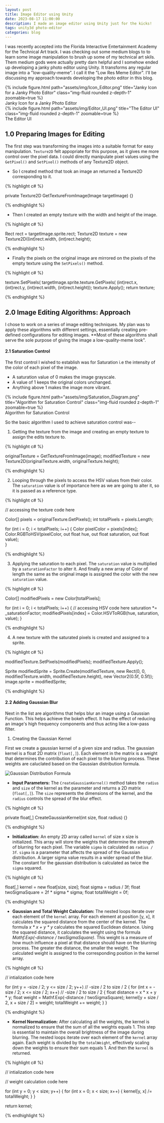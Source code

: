 ```yaml
---
layout: post
title: Image Editor using Unity
date: 2023-08-17 11:00:00
description: I made an image editor using Unity just for the kicks!
tags: unity3d photo-editor
categories: blog
---
```


I was recently accepted into the Florida Interactive Entertainment Academy for the Technical Art track. I was checking out some medium blogs to to learn some image manipulation to brush up some of my technical art skils. Them medium gods were actually pretty darn helpful and I somehow ended up developing a janky photo editor using Unity. It transforms any regular image into a "low-quality-meme". I call it the "Low Res Meme Editor". I'll be discussing my approach towards developing the photo editor in this blog.

<div class="row">
    <div class="col-sm mt-3 mt-md-0">
        {% include figure.html path="assets/img/Icon_Editor.png" title="Janky Icon for a Janky Photo Editor" class="img-fluid rounded z-depth-1" zoomable=true %}
        <div class="caption">
        Janky Icon for a Janky Photo Editor
        </div>
    </div>
    <div class="col-sm mt-3 mt-md-0">
        {% include figure.html path="assets/img/Editor_UI.png" title="The Editor UI" class="img-fluid rounded z-depth-1" zoomable=true %}
        <div class="caption">
        The Editor UI
        </div>
    </div>     
</div>

## **1.0 Preparing Images for Editing**

The first step was transforming the images into a suitable format for easy manipulation. `Texture2D` felt appopriate for this purpose, as it gives me more control over the pixel data. I could directly manipulate pixel values using the `GetPixel()` and `SetPixel()` methods of any Texture2D object.

* So I created method that took an image an returned a Texture2D corresponding to it.

{% highlight c# %}

private Texture2D GetTextureFromImage(Image targetImage) {}

{% endhighlight %}

* Then I created an empty texture with the width and height of the image.

{% highlight c# %}

Rect rect = targetImage.sprite.rect;
Texture2D texture = new Texture2D((int)rect.width, (int)rect.height);
        
{% endhighlight %}

* Finally the pixels on the original image are mirrored on the pixels of the empty texture using the `SetPixels()` method.

{% highlight c# %}

texture.SetPixels(
    targetImage.sprite.texture.GetPixels(
        (int)rect.x,
        (int)rect.y,
        (int)rect.width, 
        (int)rect.height));
texture.Apply();
return texture;
        
{% endhighlight %}

## **2.0 Image Editing Algorithms: Approach**

I chose to work on a series of image editing techniques. My plan was to apply these algorithms with different settings, essentially creating pre-defined configurations for editing images. **Most of these algorithms shall serve the sole purpose of giving the image a low-quality-meme look".

#### **2.1 Saturation Control**

The first control I wished to establish was for Saturation i.e the intensity of the color of each pixel of the image. 

* A saturation value of 0 makes the image grayscale.
* A value of 1 keeps the original colors unchanged.
* Anything above 1 makes the image more vibrant.

<div class="row">
    <div class="col-sm mt-3 mt-md-0">
        {% include figure.html path="assets/img/Saturation_Diagram.png" title="Algorithm for Saturation Control" class="img-fluid rounded z-depth-1" zoomable=true %}
    </div>
</div>
<div class="caption">
    Algorithm for Saturation Control
</div>

So the basic algorithm I used to achieve saturation control was--

1. Getting the texture from the image and creating an empty texture to assign the edits texture to.

{% highlight c# %}

originalTexture = GetTextureFromImage(image);
modifiedTexture = new Texture2D(originalTexture.width, originalTexture.height);

{% endhighlight %}

2. Looping through the pixels to access the HSV values from their color. The `saturation` value is of importance here as we are going to alter it, so it is passed as a reference type.

{% highlight c# %}

// accessing the texture code here

Color[] pixels = originalTexture.GetPixels();
int totalPixels = pixels.Length;

for (int i = 0; i < totalPixels; i++)
{
    Color pixelColor = pixels[index];
    Color.RGBToHSV(pixelColor, out float hue, out float saturation, out float value);    
}

{% endhighlight %}

3. Applying the saturation to each pixel. The `saturation` value is multiplied by  a `saturationFactor` to alter it. And finally a new array of Color of length the same as the original image is assigned the color with the new `saturation` value.


{% highlight c# %}

Color[] modifiedPixels = new Color[totalPixels];

for (int i = 0; i < totalPixels; i++)
{
    // accessing HSV code here
    saturation *= _saturationFactor;
    modifiedPixels[index] = Color.HSVToRGB(hue, saturation, value);
}

{% endhighlight %}

4. A new texture with the saturated pixels is created and assigned to a sprite.

{% highlight c# %}

modifiedTexture.SetPixels(modifiedPixels);
modifiedTexture.Apply();

Sprite modifiedSprite = Sprite.Create(modifiedTexture, new Rect(0, 0, modifiedTexture.width, modifiedTexture.height), new Vector2(0.5f, 0.5f));
image.sprite = modifiedSprite;

{% endhighlight %}

#### **2.2 Adding Gaussian Blur**

Next in the list are algorithms that helps blur an image using a Gaussian Function. This helps achieve the bokeh effect. It has the effect of reducing an image's high frequency components and thus acting like a low-pass filter. 

1. Creating the Gaussian Kernel

First we create a gaussian kernel of a given size and radius. The gaussian kernel is a float 2D matrix (`float[,]`). Each element in the matrix is a weight that determines the contribution of each pixel to the blurring process. These weights are caluclated based on the Gaussian distribution formula.

![Gaussian Distribution Formula](https://latex.codecogs.com/svg.image?f(x)&space;=&space;\frac{1}{\sigma\sqrt{2\pi}}&space;e^{-\frac{(x-\mu)^2}{2\sigma^2}})

* **Input Parameters:** The `CreateGaussianKernel()` method takes the `radius` and `size` of the kernel as the parameter and returns a 2D matrix (`float[,]`). The `size` represents the dimensions of the kernel, and the `radius` controls the spread of the blur effect.

{% highlight c# %}

private float[,] CreateGaussianKernel(int size, float radius) {}

{% endhighlight %}

* **Initialization:** An empty 2D array called `kernel` of size x size is initialized. This array will store the weights that determine the strength of blurring for each pixel. The variable `sigma` is calculated as `radius / 3f`. `sigma` is a parameter that affects the spread of the Gaussian distribution. A larger sigma value results in a wider spread of the blur. The constant for the gaussian distribution is calculated as twice the `sigma` squared.

{% highlight c# %}

float[,] kernel = new float[size, size];
float sigma = radius / 3f; 
float twoSigmaSquare = 2f * sigma * sigma; 
float totalWeight = 0f; 

{% endhighlight %}

* **Gaussian and Total Weight Calculation:** The nested loops iterate over each element of the `kernel` array. For each element at position [y, x], it calculates the squared distance from the center of the kernel. The formula *x * x + y * y* calculates the squared Euclidean distance. Using the squared distance, it calculates the weight using the formula *Mathf.Exp(-distance / twoSigmaSquare)*. This weight is a measure of how much influence a pixel at that distance should have on the blurring process. The greater the distance, the smaller the weight. The calculated weight is assigned to the corresponding position in the kernel array.

{% highlight c# %}

// intialization code here

for (int y = -size / 2; y <= size / 2; y++) // -size / 2 to size / 2
{
    for (int x = -size / 2; x <= size / 2; x++) // -size / 2 to size / 2
    {
        float distance = x * x + y * y; 
        float weight = Mathf.Exp(-distance / twoSigmaSquare); 
        kernel[y + size / 2, x + size / 2] = weight; 
        totalWeight += weight;
    }
}

{% endhighlight %}

* **Kernel Normalization:**  After calculating all the weights, the kernel is normalized to ensure that the sum of all the weights equals 1. This step is essential to maintain the overall brightness of the image during blurring. The nested loops iterate over each element of the `kernel` array again. Each weight is divided by the `totalWeight`, effectively scaling down the weights to ensure their sum equals 1. And then the `kernel` is returned.

{% highlight c# %}

// intialization code here

// weight calculation code here

for (int y = 0; y < size; y++)
{
    for (int x = 0; x < size; x++)
    {
        kernel[y, x] /= totalWeight;
    }
}

return kernel;

{% endhighlight %}